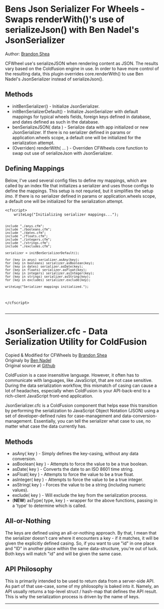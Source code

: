 # Bens Json Serializer For Wheels - Swaps renderWith()'s use of serializeJson() with Ben Nadel's JsonSerializer

Author: [Brandon Shea][3]

CFWheel use's serializeJSON when rendering content as JSON. The results vary based on
the Coldfusion engine in use. In order to have more control of the resulting data,
this plugin overrides core.renderWith() to use Ben Nadel's JsonSerializer instead
of serializeJson().

## Methods

- initBenSerializer() - Initialize JsonSerializer.
- initBenSerializerDefault() - Initialize JsonSerializer with default mappings for typical wheels fields, foreign keys defined in database, and dates defined as such in the database.
- benSerializeJSON( data ) - Serialize data with app initialized or new JsonSerializer. If there is no serializer defined in params or application.wheels scope, a default one will be initialized for the serialization attempt.
- (Overriden) renderWith( ... ) - Overriden CFWheels core function to swap out use
  of serializeJson with JsonSerializer.

## Defining Mappings

<p>Below, I've used several config files to define my mappings, which are called by an index file that initializes a serializer and uses those configs to define the mappings. This setup is not requried, but it simplifies the setup <i>imo</i>. If there is no serializer defined in params or application.wheels scope, a default one will be initialized for the serialization attempt.</p>
<pre><code>&lt;cfscript&gt;
    writeLog("Initializing serializer mappings...");

    include "./anys.cfm";
    include "./booleans.cfm";
    include "./dates.cfm";
    include "./floats.cfm";
    include "./integers.cfm";
    include "./strings.cfm";
    include "./excludes.cfm";

    serializer = initBenSerializerDefault();

    for (key in anys) serializer.asAny(key);
    for (key in booleans) serializer.asBoolean(key);
    for (key in dates) serializer.asDate(key);
    for (key in floats) serializer.asFloat(key);
    for (key in integers) serializer.asInteger(key);
    for (key in strings) serializer.asString(key);
    for (key in excludes) serializer.exclude(key);

    writeLog("Serializer mappings initialized.");

&lt;/cfscript&gt;
</code></pre>

---

# JsonSerializer.cfc - Data Serialization Utility for ColdFusion

Copied & Modified for CFWheels by [Brandon Shea][3] <br/>
Originaly by [Ben Nadel][1] <br/>
Original source at [Github][2] <br/>

ColdFusion is a case insensitive language. However, it often has to communicate
with languages, like JavaScript, that are not case sensitive. During the data
serialization workflow, this mismatch of casing can cause a lot of headaches,
especially when ColdFusion is your API-back-end to a rich-client JavaScript
front-end application.

JsonSerializer.cfc is a ColdFusion component that helps ease this transition by
performing the serialization to JavaScript Object Notation (JSON) using a set
of developer-defined rules for case-management and data-conversion-management.
Essentially, you can tell the serializer what case to use, no matter what case
the data currently has.

## Methods

- asAny( key ) - Simply defines the key-casing, without any data conversion.
- asBoolean( key ) - Attempts to force the value to be a true boolean.
- asDate( key ) - Converts the date to an ISO 8601 time string.
- asFloat( key ) - Attempts to force the value to be a true float.
- asInteger( key ) - Attempts to force the value to be a true integer.
- asString( key ) - Forces the value to be a string (including numeric values).
- exclude( key ) - Will exclude the key from the serialization process.
- (<b>NEW</b>) asType( type, key ) - wrapper for the above functions, passing in a 'type' to determine which is called.

## All-or-Nothing

The keys are defined using an all-or-nothing approach. By that, I mean that the
serializer doesn't care where it encounters a key - if it matches, it will be
given the explicitly defined casing. So, if you want to use "id" in one place
and "ID" in another place within the same data-structure, you're out of luck.
Both keys will match "id" and will be given the same case.

## API Philosophy

This is primarily intended to be used to return data from a server-side API. As
part of that use-case, some of my philosophy is baked into it. Namely, an API
usually returns a top-level struct / hash-map that defines the API result. This
is why the serialization process is driven by the name of keys.

[1]: http://www.bennadel.com
[2]: https://github.com/bennadel/JsonSerializer.cfc
[3]: https://github.com/bshea5

---
